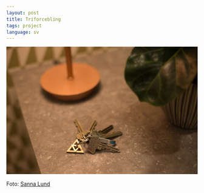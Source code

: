 ```yaml
---
layout: post
title: Triforcebling
tags: project
language: sv
---
```


![](/images/triforcebling.jpg)

Foto: [Sanna Lund][1]

[1]: http://sannalund.se
